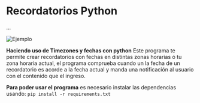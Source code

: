# Recordatorios Python

...


![Ejemplo](https://i.ibb.co/sJRmQ4V/imagen-2021-11-12-133417.png "Ejemplo")

**Haciendo uso de Timezones y fechas con python**
Este programa te permite crear recordatorios con fechas en distintas zonas horarias ó tu zona horaria actual, el programa comprueba cuando un la fecha de un recordatorio es acorde a la fecha actual y manda una notificación al usuario con el contenido que el ingreso.

**Para poder usar el programa** es necesario instalar las dependencias usando:
`pip install -r requirements.txt`